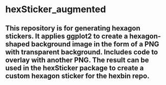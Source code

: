 # hexSticker_augmented
## This repository is for generating hexagon stickers. It applies ggplot2 to create a hexagon-shaped background image in the form of a PNG with transparent background. Includes code to overlay with another PNG. The result can be used in the hexSticker package to create a custom hexagon sticker for the hexbin repo.
